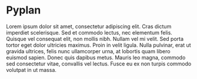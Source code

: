 
# Pyplan

Lorem ipsum dolor sit amet, consectetur adipiscing elit. Cras dictum imperdiet scelerisque. Sed et commodo lectus, nec elementum felis. Quisque vel consequat elit, non mollis nibh. Nullam vel mi velit. Sed porta tortor eget dolor ultricies maximus. Proin in velit ligula. Nulla pulvinar, erat ut gravida ultrices, felis nunc ullamcorper urna, at lobortis quam libero euismod sapien. Donec quis dapibus metus. Mauris leo magna, commodo sed consectetur vitae, convallis vel lectus. Fusce eu ex non turpis commodo volutpat in ut massa.


<!--stackedit_data:
eyJoaXN0b3J5IjpbLTc3NTg4NDM2Ml19
-->